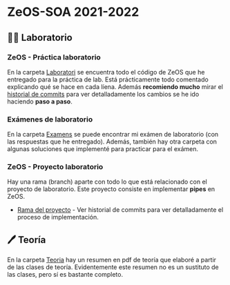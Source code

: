 # ZeOS-SOA 2021-2022

##  👨‍💻 Laboratorio

### ZeOS - Práctica laboratorio

En la carpeta [Laboratori](https://github.com/hialvaro/ZeOS-SOA/tree/main/Laboratori) se encuentra todo el código de ZeOS que he entregado para la práctica de lab. Está prácticamente todo comentado explicando qué se hace en cada líena. Además **recomiendo mucho** mirar el [historial de commits](https://github.com/hialvaro/ZeOS-SOA/commits/) para ver detalladamente los cambios se he ido haciendo **paso a paso**.

### Exámenes de laboratorio

En la carpeta [Examens](https://github.com/hialvaro/ZeOS-SOA/tree/main/Examens) se puede encontrar mi exámen de laboratorio (con las respuestas que he entregado). Además, también hay otra carpeta con algunas soluciones que implementé para practicar para el exámen.

### ZeOS - Proyecto laboratorio

Hay una rama (branch) aparte con todo lo que está relacionado con el proyecto de laboratorio. Este proyecto consiste en implementar **pipes** en ZeOS.

- [Rama del proyecto](https://github.com/hialvaro/ZeOS-SOA/tree/projecte) - Ver historial de commits para ver detalladamente el proceso de implementación.

## 🖊️ Teoría

En la carpeta [Teoria](https://github.com/hialvaro/ZeOS-SOA/tree/main/Teoria) hay un resumen en pdf de teoría que elaboré a partir de las clases de teoría. Evidentemente este resumen no es un sustituto de las clases, pero sí es bastante completo.
